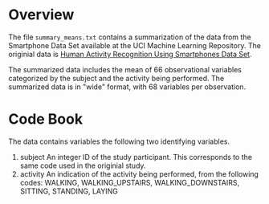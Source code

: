 # Overview

The file `summary_means.txt` contains a summarization of the data from the
Smartphone Data Set available at the UCI Machine Learning Repository.
The originial data is [Human Activity Recognition Using Smartphones Data Set](http://archive.ics.uci.edu/ml/datasets/Human+Activity+Recognition+Using+Smartphones).

The summarized data includes the mean of 66 observational variables categorized by the subject 
and the activity being performed. The summarized data is in "wide" format, with 68 variables per
observation.

# Code Book

The data contains variables the following two identifying variables.
1. subject
    An integer ID of the study participant. This corresponds to the same code used in the
originial study.
2. activity
An indication of the activity being performed, from the following codes: WALKING, WALKING_UPSTAIRS, WALKING_DOWNSTAIRS, SITTING, STANDING, LAYING



